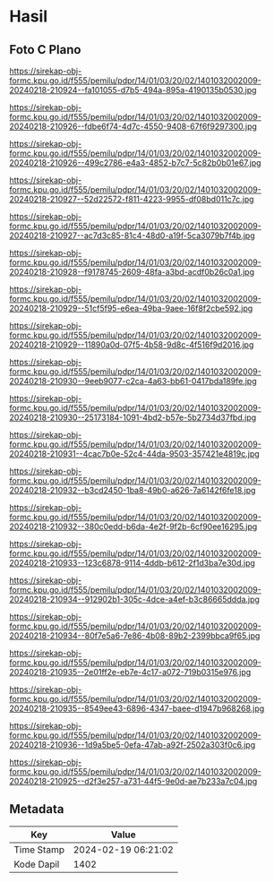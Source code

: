 # Hasil

## Foto C Plano

https://sirekap-obj-formc.kpu.go.id/f555/pemilu/pdpr/14/01/03/20/02/1401032002009-20240218-210924--fa101055-d7b5-494a-895a-4190135b0530.jpg

https://sirekap-obj-formc.kpu.go.id/f555/pemilu/pdpr/14/01/03/20/02/1401032002009-20240218-210926--fdbe6f74-4d7c-4550-9408-67f6f9297300.jpg

https://sirekap-obj-formc.kpu.go.id/f555/pemilu/pdpr/14/01/03/20/02/1401032002009-20240218-210926--499c2786-e4a3-4852-b7c7-5c82b0b01e67.jpg

https://sirekap-obj-formc.kpu.go.id/f555/pemilu/pdpr/14/01/03/20/02/1401032002009-20240218-210927--52d22572-f811-4223-9955-df08bd011c7c.jpg

https://sirekap-obj-formc.kpu.go.id/f555/pemilu/pdpr/14/01/03/20/02/1401032002009-20240218-210927--ac7d3c85-81c4-48d0-a19f-5ca3079b7f4b.jpg

https://sirekap-obj-formc.kpu.go.id/f555/pemilu/pdpr/14/01/03/20/02/1401032002009-20240218-210928--f9178745-2609-48fa-a3bd-acdf0b26c0a1.jpg

https://sirekap-obj-formc.kpu.go.id/f555/pemilu/pdpr/14/01/03/20/02/1401032002009-20240218-210929--51cf5f95-e6ea-49ba-9aee-16f8f2cbe592.jpg

https://sirekap-obj-formc.kpu.go.id/f555/pemilu/pdpr/14/01/03/20/02/1401032002009-20240218-210929--11890a0d-07f5-4b58-9d8c-4f516f9d2016.jpg

https://sirekap-obj-formc.kpu.go.id/f555/pemilu/pdpr/14/01/03/20/02/1401032002009-20240218-210930--9eeb9077-c2ca-4a63-bb61-0417bda189fe.jpg

https://sirekap-obj-formc.kpu.go.id/f555/pemilu/pdpr/14/01/03/20/02/1401032002009-20240218-210930--25173184-1091-4bd2-b57e-5b2734d37fbd.jpg

https://sirekap-obj-formc.kpu.go.id/f555/pemilu/pdpr/14/01/03/20/02/1401032002009-20240218-210931--4cac7b0e-52c4-44da-9503-357421e4819c.jpg

https://sirekap-obj-formc.kpu.go.id/f555/pemilu/pdpr/14/01/03/20/02/1401032002009-20240218-210932--b3cd2450-1ba8-49b0-a626-7a6142f6fe18.jpg

https://sirekap-obj-formc.kpu.go.id/f555/pemilu/pdpr/14/01/03/20/02/1401032002009-20240218-210932--380c0edd-b6da-4e2f-9f2b-6cf90ee16295.jpg

https://sirekap-obj-formc.kpu.go.id/f555/pemilu/pdpr/14/01/03/20/02/1401032002009-20240218-210933--123c6878-9114-4ddb-b612-2f1d3ba7e30d.jpg

https://sirekap-obj-formc.kpu.go.id/f555/pemilu/pdpr/14/01/03/20/02/1401032002009-20240218-210934--912902b1-305c-4dce-a4ef-b3c86665ddda.jpg

https://sirekap-obj-formc.kpu.go.id/f555/pemilu/pdpr/14/01/03/20/02/1401032002009-20240218-210934--80f7e5a6-7e86-4b08-89b2-2399bbca9f65.jpg

https://sirekap-obj-formc.kpu.go.id/f555/pemilu/pdpr/14/01/03/20/02/1401032002009-20240218-210935--2e01ff2e-eb7e-4c17-a072-719b0315e976.jpg

https://sirekap-obj-formc.kpu.go.id/f555/pemilu/pdpr/14/01/03/20/02/1401032002009-20240218-210935--8549ee43-6896-4347-baee-d1947b968268.jpg

https://sirekap-obj-formc.kpu.go.id/f555/pemilu/pdpr/14/01/03/20/02/1401032002009-20240218-210936--1d9a5be5-0efa-47ab-a92f-2502a303f0c6.jpg

https://sirekap-obj-formc.kpu.go.id/f555/pemilu/pdpr/14/01/03/20/02/1401032002009-20240218-210925--d2f3e257-a731-44f5-9e0d-ae7b233a7c04.jpg


## Metadata

| Key        | Value               |
| ---------- | ------------------- |
| Time Stamp | 2024-02-19 06:21:02 |
| Kode Dapil | 1402                |




